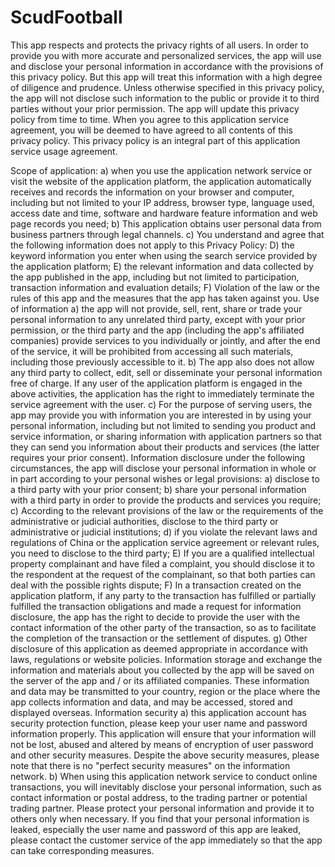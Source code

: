 # ScudFootball
This app respects and protects the privacy rights of all users. In order to provide you with more accurate and personalized services, the app will use and disclose your personal information in accordance with the provisions of this privacy policy. But this app will treat this information with a high degree of diligence and prudence. Unless otherwise specified in this privacy policy, the app will not disclose such information to the public or provide it to third parties without your prior permission. The app will update this privacy policy from time to time. When you agree to this application service agreement, you will be deemed to have agreed to all contents of this privacy policy. This privacy policy is an integral part of this application service usage agreement.

Scope of application: a) when you use the application network service or visit the website of the application platform, the application automatically receives and records the information on your browser and computer, including but not limited to your IP address, browser type, language used, access date and time, software and hardware feature information and web page records you need; b) This application obtains user personal data from business partners through legal channels. c) You understand and agree that the following information does not apply to this Privacy Policy: D) the keyword information you enter when using the search service provided by the application platform; E) the relevant information and data collected by the app published in the app, including but not limited to participation, transaction information and evaluation details; F) Violation of the law or the rules of this app and the measures that the app has taken against you. Use of information a) the app will not provide, sell, rent, share or trade your personal information to any unrelated third party, except with your prior permission, or the third party and the app (including the app's affiliated companies) provide services to you individually or jointly, and after the end of the service, it will be prohibited from accessing all such materials, including those previously accessible to it. b) The app also does not allow any third party to collect, edit, sell or disseminate your personal information free of charge. If any user of the application platform is engaged in the above activities, the application has the right to immediately terminate the service agreement with the user. c) For the purpose of serving users, the app may provide you with information you are interested in by using your personal information, including but not limited to sending you product and service information, or sharing information with application partners so that they can send you information about their products and services (the latter requires your prior consent). Information disclosure under the following circumstances, the app will disclose your personal information in whole or in part according to your personal wishes or legal provisions: a) disclose to a third party with your prior consent; b) share your personal information with a third party in order to provide the products and services you require; c) According to the relevant provisions of the law or the requirements of the administrative or judicial authorities, disclose to the third party or administrative or judicial institutions; d) if you violate the relevant laws and regulations of China or the application service agreement or relevant rules, you need to disclose to the third party; E) If you are a qualified intellectual property complainant and have filed a complaint, you should disclose it to the respondent at the request of the complainant, so that both parties can deal with the possible rights dispute; F) In a transaction created on the application platform, if any party to the transaction has fulfilled or partially fulfilled the transaction obligations and made a request for information disclosure, the app has the right to decide to provide the user with the contact information of the other party of the transaction, so as to facilitate the completion of the transaction or the settlement of disputes. g) Other disclosure of this application as deemed appropriate in accordance with laws, regulations or website policies. Information storage and exchange the information and materials about you collected by the app will be saved on the server of the app and / or its affiliated companies. These information and data may be transmitted to your country, region or the place where the app collects information and data, and may be accessed, stored and displayed overseas. Information security a) this application account has security protection function, please keep your user name and password information properly. This application will ensure that your information will not be lost, abused and altered by means of encryption of user password and other security measures. Despite the above security measures, please note that there is no "perfect security measures" on the information network. b) When using this application network service to conduct online transactions, you will inevitably disclose your personal information, such as contact information or postal address, to the trading partner or potential trading partner. Please protect your personal information and provide it to others only when necessary. If you find that your personal information is leaked, especially the user name and password of this app are leaked, please contact the customer service of the app immediately so that the app can take corresponding measures.
